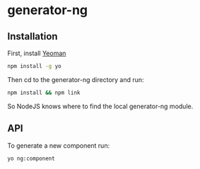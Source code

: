 # generator-ng
## Installation

First, install [Yeoman](http://yeoman.io)

```bash
npm install -g yo
```

Then cd to the generator-ng directory and run:

```bash
npm install && npm link
```

So NodeJS knows where to find the local generator-ng module.

## API
To generate a new component run:

```bash
yo ng:component
```

